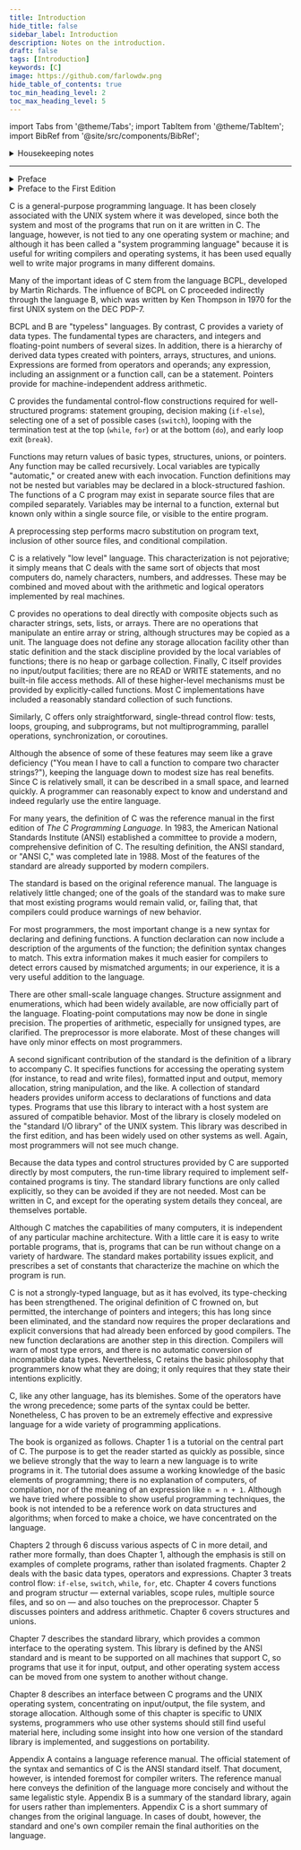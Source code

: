 ```yaml
---
title: Introduction
hide_title: false
sidebar_label: Introduction
description: Notes on the introduction.
draft: false
tags: [Introduction]
keywords: [C]
image: https://github.com/farlowdw.png
hide_table_of_contents: true
toc_min_heading_level: 2
toc_max_heading_level: 5
---
```


import Tabs from '@theme/Tabs';
import TabItem from '@theme/TabItem';
import BibRef from '@site/src/components/BibRef';

<details><summary> Housekeeping notes</summary>

The original text has been reproduced in these notes, but comments (like this) stand out as so-called [details](https://docusaurus.io/docs/markdown-features#details) and/or [admonitions](https://docusaurus.io/docs/markdown-features/admonitions). They are my own thoughts/perspectives. When running code samples from the book as well as my own experiments, I have used the `cc` program, where `cc --version` currently (Jan 30, 2023) gives me the following:

```
Apple clang version 14.0.0 (clang-1400.0.29.102)
Target: x86_64-apple-darwin21.6.0
Thread model: posix
InstalledDir: /Library/Developer/CommandLineTools/usr/bin
```

But what language standard is being used? As [this post](https://stackoverflow.com/a/53063656/5209533) details, we can use the following minimal test program to discover the details for ourselves:

```c
#include <stdio.h>

int main(void) {
#ifdef __STDC_VERSION__
    printf("__STDC_VERSION__ = %ld \n", __STDC_VERSION__);
#endif
#ifdef __STRICT_ANSI__
    puts("__STRICT_ANSI__");
#endif
    return 0;
}
```

Running the executable prints the following to standard output: `__STDC_VERSION__ = 201710`. Hence, C17 is the default language standard being used by `cc`. Of course, the language standard for C89 (when Kernighan and Ritchie authored the book) is quite different than C17 &#8212; differences have been remarked upon as appropriate (for my own uses).

To use `cc` in all its original glory (i.e., where the C89 language standard is being used), one can use `cc -ansi ...` or `cc -std=c89 ...` (they're equivalent).

</details>

---

<details><summary> Preface</summary>

The computing world has undergone a revolution since the publication of
*The C Programming Language* in 1978. Big computers are much bigger, and
personal computers have capabilities that rival the mainframes of a decade ago.
During this time, C has changed too, although only modestly, and it has spread
far beyond its origins as the language of the UNIX operating system.

The growing popularity of C, the changes in the language over the years,
and the creation of compilers by groups not involved in its design, combined to
demonstrate a need for a more precise and more contemporary definition of the
language than the first edition of this book provided. In 1983, the American
National Standards Institute (ANSI) established a committee whose goal was to
produce "an unambiguous and machine-independent definition of the language
C," while still retaining its spirit. The result is the ANSI standard for C.

The standard formalizes constructions that were hinted at but not described
in the first edition, particularly structure assignment and enumerations. It provides
a new form of function declaration that permits cross-checking of definition
with use. It specifies a standard library, with an extensive set of functions
for performing input and output, memory management, string manipulation,
and similar tasks. It makes precise the behavior of features that were not
spelled out in the original definition, and at the same time states explicitly
which aspects of the language remain machine-dependent.

This second edition of *The C Programming Language* describes C as defined
by the ANSI standard. Although we have noted the places where the language
has evolved, we have chosen to write exclusively in the new form. For the most
part, this makes no significant difference; the most visible change is the new
form of function declaration and definition. Modern compilers already support
most features of the standard.

We have tried to retain the brevity of the first edition. C is not a big
language, and it is not well served by a big book. We have improved the exposition
of critical features, such as pointers, that are central to C programming.
We have refined the original examples, and have added new examples in several
chapters. For instance, the treatment of complicated declarations is augmented
by programs that convert declarations into words and vice versa. As before, all
examples have been tested directly from the text, which is in machine-readable
form.

[Appendix A](/docs/c-programming-language/book-notes/appendix-a-reference-manual), the reference manual, is not the standard, but our attempt to
convey the essentials of the standard in a smaller space. It is meant for easy
comprehension by programmers, but not as a definition for compiler writers &#8212; that
role properly belongs to the standard itself. [Appendix B](/docs/c-programming-language/book-notes/appendix-b-standard-library) is a summary of
the facilities of the standard library. It too is meant for reference by programmers,
not implementers. [Appendix C](/docs/c-programming-language/book-notes/appendix-c-summary-of-changes) is a concise summary of the changes from
the original version.

As we said in the preface to the first edition, C "wears well as one's experience
with it grows." With a decade more experience, we still feel that way.
We hope that this book will help you to learn C and to use it well.

We are deeply indebted to friends who helped us to produce this second edition.
Jon Bentley, Doug Gwyn, Doug Mcilroy, Peter Nelson, and Rob Pike
gave us perceptive comments on almost every page of draft manuscripts. We
are grateful for careful reading by AI Abo, Dennis Allison, Joe Campbell, G. R.
Emlin, Karen Fortgang, Allen Holub, Andrew Hume, Dave Kristol, John
Linderman, Dave Prosser, Gene Spafford, and Chris Van Wyk. We also
received helpfpl suggestions from Bill Cheswick, Mark Kernighan, Andy
Koenig, Robin Lake, Tom London, Jim Reeds, Clovis Tondo, and Peter Weinberger.
Dave Prosser answered many detailed questions about the ANSI standard.
We used Bjarne Stroustrup's C++ translator extensively for local testing
of our programs, and Pave Kristof provided us with an ANSI C compiler for
final testing; Rich Drechsler helped greatly with typesetting.

Our sincere thanks to all.

</details>

<details><summary> Preface to the First Edition</summary>

C is a general-purpose programming language which features economy of
expression, modern control flow and data structures, and a rich set of operators.
C is not a "very high level" language, nor a "big" one, and is not specialized to
any particular area of application. But its absence of restrictions and its generality
make it more convenient and effective for many tasks than supposedly
more powerful languages.

C was originally designed for and implemented on the UNIX operating system
on the DEC PDP-11, by Dennis Ritchie. The operating system, the C com·
piler, and essentially all UNIX applications programs (including all of the
software used to prepare this book) are written in C. Production compilers also
exist for several other machines, including the IBM System/370, the Honeywell
6000, and the Interdata 8/32. C is not tied to any particular hardware or system,
however, and it is easy to write programs that will run without change on
any machine that supports C.

This book is meant to help the reader learn how to program in C. It contains
a tutorial introduction to get new users started as soon as possible,
separate chapters on each major feature, and a reference manual. Most of the
treatment is based on reading, writing and revising examples, rather than on
mere statements of rules. For the most part, the examples are complete, real
programs, rather than isolated fragments. All examples have been tested
directly from the text, which is in machine-readable form. Besides showing how
to make effective use of the language, we have also tried where possible to illustrate
useful algorithms and principles of good style and sound design.

The book is not an introductory programming manual; it assumes some familiarity
with basic programming concepts like variables, assignment statements,
loops, and functions. Nonetheless, a novice programmer should be able to read
along and pick up the language, although access to a more knowledgeable colleague
will help.

In our experience, C has proven to be a pleasant, expressive, and versatile
language for a wide variety of programs. It is easy to learn, and it wears well
as one's experience with it grows. We hope that this book will help you to use it
well.

The thoughtful criticisms and suggestions of many friends and colleagues
have added greatly to this book and to our pleasure in writing it. In particular,
Mike Bianchi, Jim Blue, Stu Feldman, Doug Mcilroy, Bill Roome, Bob Rosin,
and Larry Rosier all read multiple versions with care. We are also indebted to
AI Abo, Steve Bourne, Dan Dvorak, Chuck Haley, Debbie Haley, Marion
Harris, Rick Holt, Steve Johnson, John Mashey, Bob Mitze, Ralph Muha, Peter
Nelson, Elliot Pinson, Bill Plauger, Jerry Spivack, Ken Thompson, and Peter
Weinberger for helpful comments at various stages, and to Mike Lesk and Joe
Ossanna for invaluable assistance with typesetting.

</details>

C is a general-purpose programming language. It has been closely associated
with the UNIX system where it was developed, since both the system and
most of the programs that run on it are written in C. The language, however, is
not tied to any one operating system or machine; and although it has been
called a "system programming language" because it is useful for writing compilers
and operating systems, it has been used equally well to write major programs
in many different domains.

Many of the important ideas of C stem from the language BCPL, developed
by Martin Richards. The influence of BCPL on C proceeded indirectly through
the language B, which was written by Ken Thompson in 1970 for the first
UNIX system on the DEC PDP-7.

BCPL and B are "typeless" languages. By contrast, C provides a variety of
data types. The fundamental types are characters, and integers and floating-point
numbers of several sizes. In addition, there is a hierarchy of derived data
types created with pointers, arrays, structures, and unions. Expressions are
formed from operators and operands; any expression, including an assignment or
a function call, can be a statement. Pointers provide for machine-independent
address arithmetic.

C provides the fundamental control-flow constructions required for well-structured
programs: statement grouping, decision making (`if-else`), selecting
one of a set of possible cases (`switch`), looping with the termination test at the
top (`while`, `for`) or at the bottom (`do`), and early loop exit (`break`).

Functions may return values of basic types, structures, unions, or pointers.
Any function may be called recursively. Local variables are typically
"automatic," or created anew with each invocation. Function definitions may
not be nested but variables may be declared in a block-structured fashion. The
functions of a C program may exist in separate source files that are compiled
separately. Variables may be internal to a function, external but known only
within a single source file, or visible to the entire program.

A preprocessing step performs macro substitution on program text, inclusion
of other source files, and conditional compilation.

C is a relatively "low level" language. This characterization is not
pejorative; it simply means that C deals with the same sort of objects that most
computers do, namely characters, numbers, and addresses. These may be combined
and moved about with the arithmetic and logical operators implemented
by real machines.

C provides no operations to deal directly with composite objects such as
character strings, sets, lists, or arrays. There are no operations that manipulate
an entire array or string, although structures may be copied as a unit. The
language does not define any storage allocation facility other than static definition
and the stack discipline provided by the local variables of functions; there is
no heap or garbage collection. Finally, C itself provides no input/output facilities;
there are no READ or WRITE statements, and no built-in file access
methods. All of these higher-level mechanisms must be provided by explicitly-called
functions. Most C implementations have included a reasonably standard
collection of such functions.

Similarly, C offers only straightforward, single-thread control flow: tests,
loops, grouping, and subprograms, but not multiprogramming, parallel operations,
synchronization, or coroutines.

Although the absence of some of these features may seem like a grave deficiency
("You mean I have to call a function to compare two character
strings?"), keeping the language down to modest size has real benefits. Since C
is relatively small, it can be described in a small space, and learned quickly. A
programmer can reasonably expect to know and understand and indeed regularly
use the entire language.

For many years, the definition of C was the reference manual in the first
edition of *The C Programming Language*. In 1983, the American National
Standards Institute (ANSI) established a committee to provide a modern,
comprehensive definition of C. The resulting definition, the ANSI standard, or
"ANSI C," was completed late in 1988. Most of the features of the standard
are already supported by modern compilers.

The standard is based on the original reference manual. The language is
relatively little changed; one of the goals of the standard was to make sure that
most existing programs would remain valid, or, failing that, that compilers could
produce warnings of new behavior.

For most programmers, the most important change is a new syntax for
declaring and defining functions. A function declaration can now include a
description of the arguments of the function; the definition syntax changes to
match. This extra information makes it much easier for compilers to detect
errors caused by mismatched arguments; in our experience, it is a very useful
addition to the language.

There are other small-scale language changes. Structure assignment and
enumerations, which had been widely available, are now officially part of the
language. Floating-point computations may now be done in single precision.
The properties of arithmetic, especially for unsigned types, are clarified. The
preprocessor is more elaborate. Most of these changes will have only minor
effects on most programmers.

A second significant contribution of the standard is the definition of a library
to accompany C. It specifies functions for accessing the operating system (for
instance, to read and write files), formatted input and output, memory allocation,
string manipulation, and the like. A collection of standard headers provides
uniform access to declarations of functions and data types. Programs that
use this library to interact with a host system are assured of compatible
behavior. Most of the library is closely modeled on the "standard I/O library"
of the UNIX system. This library was described in the first edition, and has
been widely used on other systems as well. Again, most programmers will not
see much change.

Because the data types and control structures provided by C are supported
directly by most computers, the run-time library required to implement self-contained
programs is tiny. The standard library functions are only called
explicitly, so they can be avoided if they are not needed. Most can be written in
C, and except for the operating system details they conceal, are themselves portable.

Although C matches the capabilities of many computers, it is independent of
any particular machine architecture. With a little care it is easy to write portable
programs, that is, programs that can be run without change on a variety of
hardware. The standard makes portability issues explicit, and prescribes a set
of constants that characterize the machine on which the program is run.

C is not a strongly-typed language, but as it has evolved, its type-checking
has been strengthened. The original definition of C frowned on, but permitted,
the interchange of pointers and integers; this has long since been eliminated, and
the standard now requires the proper declarations and explicit conversions that
had already been enforced by good compilers. The new function declarations
are another step in this direction. Compilers will warn of most type errors, and
there is no automatic conversion of incompatible data types. Nevertheless, C
retains the basic philosophy that programmers know what they are doing; it only
requires that they state their intentions explicitly.

C, like any other language, has its blemishes. Some of the operators have
the wrong precedence; some parts of the syntax could be better. Nonetheless, C
has proven to be an extremely effective and expressive language for a wide
variety of programming applications.

The book is organized as follows. Chapter 1 is a tutorial on the central part
of C. The purpose is to get the reader started as quickly as possible, since we
believe strongly that the way to learn a new language is to write programs in it.
The tutorial does assume a working knowledge of the basic elements of programming;
there is no explanation of computers, of compilation, nor of the
meaning of an expression like `n = n + 1`. Although we have tried where possible to
show useful programming techniques, the book is not intended to be a reference
work on data structures and algorithms; when forced to make a choice, we have
concentrated on the language.

Chapters 2 through 6 discuss various aspects of C in more detail, and rather
more formally, than does Chapter 1, although the emphasis is still on examples
of complete programs, rather than isolated fragments. Chapter 2 deals with the
basic data types, operators and expressions. Chapter 3 treats control flow:
`if-else`, `switch`, `while`, `for`, etc. Chapter 4 covers functions and program
structur &#8212; external variables, scope rules, multiple source files, and so on &#8212; and
also touches on the preprocessor. Chapter 5 discusses pointers and address
arithmetic. Chapter 6 covers structures and unions.

Chapter 7 describes the standard library, which provides a common interface
to the operating system. This library is defined by the ANSI standard and is
meant to be supported on all machines that support C, so programs that use it
for input, output, and other operating system access can be moved from one system
to another without change.

Chapter 8 describes an interface between C programs and the UNIX operating
system, concentrating on input/output, the file system, and storage allocation.
Although some of this chapter is specific to UNIX systems, programmers
who use other systems should still find useful material here, including some
insight into how one version of the standard library is implemented, and suggestions
on portability.

Appendix A contains a language reference manual. The official statement of
the syntax and semantics of C is the ANSI standard itself. That document,
however, is intended foremost for compiler writers. The reference manual here
conveys the definition of the language more concisely and without the same
legalistic style. Appendix B is a summary of the standard library, again for
users rather than implementers. Appendix C is a short summary of changes
from the original language. In cases of doubt, however, the standard and one's
own compiler remain the final authorities on the language.
